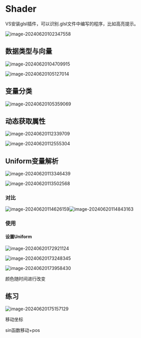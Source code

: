 # Shader

 VS安装glsl插件，可以识别.glsl文件中编写的程序，比如高亮提示。

![image-20240620102347558](https://my-figures.oss-cn-beijing.aliyuncs.com/Figures/image-20240620102347558.png)





## 数据类型与向量

![image-20240620104709915](https://my-figures.oss-cn-beijing.aliyuncs.com/Figures/image-20240620104709915.png)

![image-20240620105127014](https://my-figures.oss-cn-beijing.aliyuncs.com/Figures/image-20240620105127014.png)



## 变量分类



![image-20240620105359069](https://my-figures.oss-cn-beijing.aliyuncs.com/Figures/image-20240620105359069.png)



## 动态获取属性

![image-20240620112339709](https://my-figures.oss-cn-beijing.aliyuncs.com/Figures/image-20240620112339709.png)

![image-20240620112555304](https://my-figures.oss-cn-beijing.aliyuncs.com/Figures/image-20240620112555304.png)



## Uniform变量解析



![image-20240620113346439](https://my-figures.oss-cn-beijing.aliyuncs.com/Figures/image-20240620113346439.png)



![image-20240620113502568](https://my-figures.oss-cn-beijing.aliyuncs.com/Figures/image-20240620113502568.png)



### 对比

![image-20240620114626159](https://my-figures.oss-cn-beijing.aliyuncs.com/Figures/image-20240620114626159.png)![image-20240620114843163](https://my-figures.oss-cn-beijing.aliyuncs.com/Figures/image-20240620114843163.png)





### 使用

#### 设置Uniform

![image-20240620172921124](https://my-figures.oss-cn-beijing.aliyuncs.com/Figures/image-20240620172921124.png)

![image-20240620173248345](https://my-figures.oss-cn-beijing.aliyuncs.com/Figures/image-20240620173248345.png)



![image-20240620173958430](https://my-figures.oss-cn-beijing.aliyuncs.com/Figures/image-20240620173958430.png)

颜色随时间进行改变





## 练习

![image-20240620175157129](https://my-figures.oss-cn-beijing.aliyuncs.com/Figures/image-20240620175157129.png)



移动坐标

sin函数移动+pos





















































